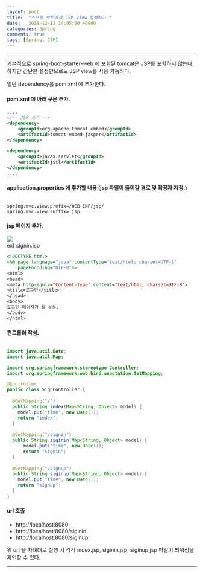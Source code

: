 ```yaml
---
layout: post
title:  "스프링 부트에서 JSP view 설정하기."
date:   2018-12-13 14:05:00 +0900
categories: Spring
comments: true
tags: [Spring, JSP]
---
```


---

기본적으로 spring-boot-starter-web 에 포함된 tomcat은 JSP를 포함하지 않는다.<br/>
하지만 간단한 설정만으로도 JSP view를 사용 가능하다.<br>

일단 dependency를 pom.xml 에 추가한다.

#### pom.xml 에 아래 구문 추가.

```xml
....
<!-- JSP 쓰기 -->
<dependency>
	<groupId>org.apache.tomcat.embed</groupId>
	<artifactId>tomcat-embed-jasper</artifactId>
</dependency>

<dependency>
	<groupId>javax.servlet</groupId>
	<artifactId>jstl</artifactId>
</dependency>
....

```

#### application.properties 에 추가할 내용 (jsp 파일이 들어갈 경로 및 확장자 지정.)

```properties

spring.mvc.view.prefix=/WEB-INF/jsp/
spring.mvc.view.suffix=.jsp

```

#### jsp 페이지 추가.

<img src="{{ site.baseurl }}/public/post/springboot/spring-boot-jsp-setting.png"/>
<br>
ex) signin.jsp

```jsp
<!DOCTYPE html>
<%@ page language="java" contentType="text/html; charset=UTF-8"
	pageEncoding="UTF-8"%>
<html>
<head>
<meta http-equiv="Content-Type" content="text/html; charset=UTF-8">
<title>로그인</title>
</head>
<body>
로그인 페이지가 될 부분.
</body>
</html>
```

#### 컨트롤러 작성.

```java

import java.util.Date;
import java.util.Map;

import org.springframework.stereotype.Controller;
import org.springframework.web.bind.annotation.GetMapping;

@Controller
public class SignController {
  
  @GetMapping("/")
  public String index(Map<String, Object> model) {
    model.put("time", new Date());
    return "index";
  }
  
  @GetMapping("/signin")
  public String siginin(Map<String, Object> model) {
      model.put("time", new Date());
      return "signin";
  }
  
  @GetMapping("/signup")
  public String siginup(Map<String, Object> model) {
    model.put("time", new Date());
    return "signup";
  }
}

```

#### url 호출
- http://localhost:8080 <br>
- http://localhost:8080/siginin <br>
- http://localhost:8080/siginup <br>

위 url 을 차례대로 실행 시 각각 index.jsp, siginin.jsp, siginup.jsp 파일이 띄워짐을 확인할 수 있다.<br>


[jekyll-docs]: https://jekyllrb.com/docs/home
[jekyll-gh]:   https://github.com/jekyll/jekyll
[jekyll-talk]: https://talk.jekyllrb.com/

---

